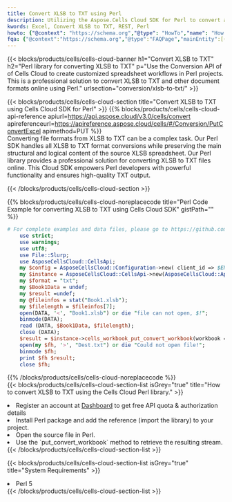 ```yaml
---
title: Convert XLSB to TXT using Perl 
description: Utilizing the Aspose.Cells Cloud SDK for Perl to convert a XLSB format file to a TXT format file. 
kwords: Excel, Convert XLSB to TXT, REST, Perl
howto: {"@context": "https://schema.org","@type": "HowTo","name": "How to convert XLSB to TXT using the Cells Cloud Perl library.","description": "How to convert XLSB to TXT using the Cells Cloud Perl library.","image": {"@type": "ImageObject"},"url": "/perl/conversion/xlsb-to-txt/","step": [{ "@type": "HowToStep","name": "How to convert XLSB to TXT using the Cells Cloud Perl library. step 1", "image": {"@type": "ImageObject",},"url": "/perl/conversion/xlsb-to-txt/","text": "Register an account at <a href='https://dashboard.aspose.cloud/'>Dashboard</a> to get free API quota & authorization details",},{ "@type": "HowToStep","name": "How to convert XLSB to TXT using the Cells Cloud Perl library. step 1", "image": {"@type": "ImageObject",},"url": "/perl/conversion/xlsb-to-txt/","text": "Install Perl package and add the reference (import the library) to your project.",},{ "@type": "HowToStep","name": "How to convert XLSB to TXT using the Cells Cloud Perl library. step 1", "image": {"@type": "ImageObject",},"url": "/perl/conversion/xlsb-to-txt/","text": "Open the source file in Perl.",},{ "@type": "HowToStep","name": "How to convert XLSB to TXT using the Cells Cloud Perl library. step 1", "image": {"@type": "ImageObject",},"url": "/perl/conversion/xlsb-to-txt/","text": "Use the `put_convert_workbook` method to retrieve the resulting stream.",}, ],"supply": {"@type": "HowToSupply","name": "document"},"tool": [{"@type": "HowToTool","name": "VIM, Visual Studio Code, Eclipse"},{"@type": "HowToTool","name": "Aspose Cells"}],"totalTime": "PT6M"}
fqa: {"@context":"https://schema.org","@type":"FAQPage","mainEntity":[{"@type":"Question","name":"Why convert file formats in C# using REST API?","acceptedAnswer":{"@type":"Answer","text":"Documents are encoded in many ways, and some files may be incompatible with the software you use. To open and read such files, just convert them to appropriate file formats.<br/><ol><li>Install .NET SDK and add the reference (import the library) to your project.</li><li>Open the source file in C# using REST API.</li><li>Call the PutConvertWorkbookRequest() method, passing an output filename with required extension.</li><li>Get the result of conversion as a separate file.</li></ol>"}},{"@type":"Question","name":"What file formats can I convert with your C# library?","acceptedAnswer":{"@type":"Answer","text":"We support a variety of file formats for conversion using .NET library, including XLSX, Excel, xls , PDF, CSV, HTML, Markdown, XML, PNG, JPG, TIFF, Json, TXT and many more."}},{"@type":"Question","name":"What is the maximum allowed file size for conversion using this .NET library?","acceptedAnswer":{"@type":"Answer","text":"There are no file size limits for format conversions using .NET library."}}]}
---
```



{{< blocks/products/cells/cells-cloud-banner h1="Convert XLSB to TXT" h2="Perl library for converting XLSB to TXT" p="Use the Conversion API of of Cells Cloud to create customized spreadsheet workflows in Perl projects. This is a professional solution to convert XLSB to TXT and other document formats online using Perl." urlsection="conversion/xlsb-to-txt/" >}}

{{< blocks/products/cells/cells-cloud-section  title="Convert XLSB to TXT using Cells Cloud SDK for Perl" >}}
{{% blocks/products/cells/cells-cloud-api-reference  apiurl=https://api.aspose.cloud/v3.0/cells/convert  apireferenceurl=https://apireference.aspose.cloud/cells/#/Conversion/PutConvertExcel  apimethod=PUT %}}
<br/>
Converting file formats from XLSB to TXT can be a complex task. Our Perl SDK handles all XLSB to TXT format conversions while preserving the main structural and logical content of the source XLSB spreadsheet. Our Perl library provides a professional solution for converting XLSB to TXT files online. This Cloud SDK empowers Perl developers with powerful functionality and ensures high-quality TXT output.

{{< /blocks/products/cells/cells-cloud-section >}}

{{% blocks/products/cells/cells-cloud-noreplacecode title="Perl Code Example for converting XLSB to TXT using Cells Cloud SDK" gistPath="" %}}
 
```perl
# For complete examples and data files, please go to https://github.com/aspose-cells-cloud/aspose-cells-cloud-perl/
    use strict;
    use warnings;
    use utf8; 
    use File::Slurp;
    use AsposeCellsCloud::CellsApi;
    my $config = AsposeCellsCloud::Configuration->new( client_id => $ENV{'ProductClientId'}, client_secret => $ENV{'ProductClientSecret'});
    my $instance = AsposeCellsCloud::CellsApi->new(AsposeCellsCloud::ApiClient->new( $config));
    my $format = "txt";
    my $Book1Data = undef;
    my $result =undef;
    my @fileinfos = stat("Book1.xlsb");
    my $filelength = $fileinfos[7];
    open(DATA, '<', "Book1.xlsb") or die "file can not open, $!";
    binmode(DATA);
    read (DATA, $Book1Data, $filelength);
    close (DATA); 
    $result = $instance->cells_workbook_put_convert_workbook(workbook => $Book1Data, format => $format);
    open(my $fh, '>', "Dest.txt") or die "Could not open file!";
    binmode $fh;
    print $fh $result;
    close $fh;
```
 
{{% /blocks/products/cells/cells-cloud-noreplacecode  %}}
<br/>
{{< blocks/products/cells/cells-cloud-section-list isGrey="true"  title="How to convert XLSB to TXT using the Cells Cloud Perl library." >}}
<li>Register an account at <a href="https://dashboard.aspose.cloud/">Dashboard</a> to get free API quota & authorization details</li>
<li>Install Perl package and add the reference (import the library) to your project.</li>
<li>Open the source file in Perl.</li>
<li>Use the `put_convert_workbook` method to retrieve the resulting stream.</li>
{{< /blocks/products/cells/cells-cloud-section-list >}}

{{< blocks/products/cells/cells-cloud-section-list isGrey="true"  title="System Requirements" >}}
<li>Perl 5</li>
{{< /blocks/products/cells/cells-cloud-section-list >}}
